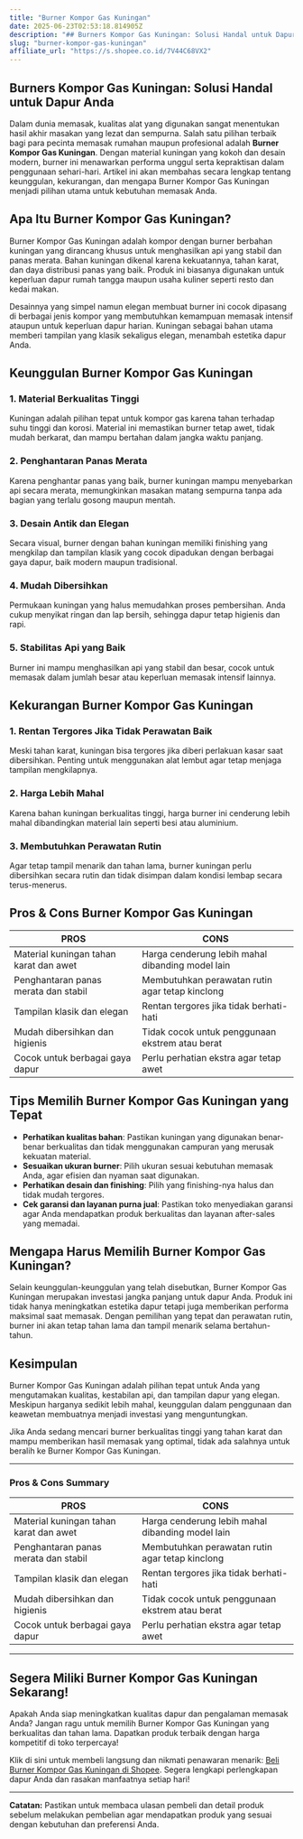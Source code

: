 ```yaml
---
title: "Burner Kompor Gas Kuningan"
date: 2025-06-23T02:53:18.814905Z
description: "## Burners Kompor Gas Kuningan: Solusi Handal untuk Dapur Anda..."
slug: "burner-kompor-gas-kuningan"
affiliate_url: "https://s.shopee.co.id/7V44C68VX2"
---
```

## Burners Kompor Gas Kuningan: Solusi Handal untuk Dapur Anda

Dalam dunia memasak, kualitas alat yang digunakan sangat menentukan hasil akhir masakan yang lezat dan sempurna. Salah satu pilihan terbaik bagi para pecinta memasak rumahan maupun profesional adalah **Burner Kompor Gas Kuningan**. Dengan material kuningan yang kokoh dan desain modern, burner ini menawarkan performa unggul serta kepraktisan dalam penggunaan sehari-hari. Artikel ini akan membahas secara lengkap tentang keunggulan, kekurangan, dan mengapa Burner Kompor Gas Kuningan menjadi pilihan utama untuk kebutuhan memasak Anda.

## Apa Itu Burner Kompor Gas Kuningan?

Burner Kompor Gas Kuningan adalah kompor dengan burner berbahan kuningan yang dirancang khusus untuk menghasilkan api yang stabil dan panas merata. Bahan kuningan dikenal karena kekuatannya, tahan karat, dan daya distribusi panas yang baik. Produk ini biasanya digunakan untuk keperluan dapur rumah tangga maupun usaha kuliner seperti resto dan kedai makan.

Desainnya yang simpel namun elegan membuat burner ini cocok dipasang di berbagai jenis kompor yang membutuhkan kemampuan memasak intensif ataupun untuk keperluan dapur harian. Kuningan sebagai bahan utama memberi tampilan yang klasik sekaligus elegan, menambah estetika dapur Anda.

## Keunggulan Burner Kompor Gas Kuningan

### 1. Material Berkualitas Tinggi

Kuningan adalah pilihan tepat untuk kompor gas karena tahan terhadap suhu tinggi dan korosi. Material ini memastikan burner tetap awet, tidak mudah berkarat, dan mampu bertahan dalam jangka waktu panjang.

### 2. Penghantaran Panas Merata

Karena penghantar panas yang baik, burner kuningan mampu menyebarkan api secara merata, memungkinkan masakan matang sempurna tanpa ada bagian yang terlalu gosong maupun mentah.

### 3. Desain Antik dan Elegan

Secara visual, burner dengan bahan kuningan memiliki finishing yang mengkilap dan tampilan klasik yang cocok dipadukan dengan berbagai gaya dapur, baik modern maupun tradisional.

### 4. Mudah Dibersihkan

Permukaan kuningan yang halus memudahkan proses pembersihan. Anda cukup menyikat ringan dan lap bersih, sehingga dapur tetap higienis dan rapi.

### 5. Stabilitas Api yang Baik

Burner ini mampu menghasilkan api yang stabil dan besar, cocok untuk memasak dalam jumlah besar atau keperluan memasak intensif lainnya.

## Kekurangan Burner Kompor Gas Kuningan

### 1. Rentan Tergores Jika Tidak Perawatan Baik

Meski tahan karat, kuningan bisa tergores jika diberi perlakuan kasar saat dibersihkan. Penting untuk menggunakan alat lembut agar tetap menjaga tampilan mengkilapnya.

### 2. Harga Lebih Mahal

Karena bahan kuningan berkualitas tinggi, harga burner ini cenderung lebih mahal dibandingkan material lain seperti besi atau aluminium.

### 3. Membutuhkan Perawatan Rutin

Agar tetap tampil menarik dan tahan lama, burner kuningan perlu dibersihkan secara rutin dan tidak disimpan dalam kondisi lembap secara terus-menerus.

## Pros & Cons Burner Kompor Gas Kuningan

| **PROS**                                          | **CONS**                                              |
|---------------------------------------------------|------------------------------------------------------|
| Material kuningan tahan karat dan awet            | Harga cenderung lebih mahal dibanding model lain    |
| Penghantaran panas merata dan stabil             | Membutuhkan perawatan rutin agar tetap kinclong   |
| Tampilan klasik dan elegan                       | Rentan tergores jika tidak berhati-hati            |
| Mudah dibersihkan dan higienis                   | Tidak cocok untuk penggunaan ekstrem atau berat    |
| Cocok untuk berbagai gaya dapur                 | Perlu perhatian ekstra agar tetap awet             |

## Tips Memilih Burner Kompor Gas Kuningan yang Tepat

- **Perhatikan kualitas bahan**: Pastikan kuningan yang digunakan benar-benar berkualitas dan tidak menggunakan campuran yang merusak kekuatan material.
- **Sesuaikan ukuran burner**: Pilih ukuran sesuai kebutuhan memasak Anda, agar efisien dan nyaman saat digunakan.
- **Perhatikan desain dan finishing**: Pilih yang finishing-nya halus dan tidak mudah tergores.
- **Cek garansi dan layanan purna jual**: Pastikan toko menyediakan garansi agar Anda mendapatkan produk berkualitas dan layanan after-sales yang memadai.

## Mengapa Harus Memilih Burner Kompor Gas Kuningan?

Selain keunggulan-keunggulan yang telah disebutkan, Burner Kompor Gas Kuningan merupakan investasi jangka panjang untuk dapur Anda. Produk ini tidak hanya meningkatkan estetika dapur tetapi juga memberikan performa maksimal saat memasak. Dengan pemilihan yang tepat dan perawatan rutin, burner ini akan tetap tahan lama dan tampil menarik selama bertahun-tahun.

## Kesimpulan

Burner Kompor Gas Kuningan adalah pilihan tepat untuk Anda yang mengutamakan kualitas, kestabilan api, dan tampilan dapur yang elegan. Meskipun harganya sedikit lebih mahal, keunggulan dalam penggunaan dan keawetan membuatnya menjadi investasi yang menguntungkan.

Jika Anda sedang mencari burner berkualitas tinggi yang tahan karat dan mampu memberikan hasil memasak yang optimal, tidak ada salahnya untuk beralih ke Burner Kompor Gas Kuningan.

---

### Pros & Cons Summary

| **PROS**                                          | **CONS**                                              |
|---------------------------------------------------|------------------------------------------------------|
| Material kuningan tahan karat dan awet            | Harga cenderung lebih mahal dibanding model lain    |
| Penghantaran panas merata dan stabil             | Membutuhkan perawatan rutin agar tetap kinclong   |
| Tampilan klasik dan elegan                       | Rentan tergores jika tidak berhati-hati            |
| Mudah dibersihkan dan higienis                   | Tidak cocok untuk penggunaan ekstrem atau berat    |
| Cocok untuk berbagai gaya dapur                 | Perlu perhatian ekstra agar tetap awet             |

---

## Segera Miliki Burner Kompor Gas Kuningan Sekarang!

Apakah Anda siap meningkatkan kualitas dapur dan pengalaman memasak Anda? Jangan ragu untuk memilih Burner Kompor Gas Kuningan yang berkualitas dan tahan lama. Dapatkan produk terbaik dengan harga kompetitif di toko terpercaya!

Klik di sini untuk membeli langsung dan nikmati penawaran menarik: [Beli Burner Kompor Gas Kuningan di Shopee](https://s.shopee.co.id/7V44C68VX2). Segera lengkapi perlengkapan dapur Anda dan rasakan manfaatnya setiap hari!

---

**Catatan:** Pastikan untuk membaca ulasan pembeli dan detail produk sebelum melakukan pembelian agar mendapatkan produk yang sesuai dengan kebutuhan dan preferensi Anda.